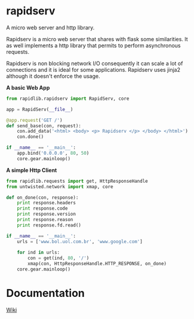 # rapidserv

A micro web server and http library.

Rapidserv is a micro web server that shares with flask some similarities. It as well implements a http library
that permits to perform asynchronous requests.

Rapidserv is non blocking network I/O consequently it can scale a lot of connections and it is ideal for some applications. 
Rapidserv uses jinja2 although it doesn't enforce the usage.

**A basic Web App**

~~~python
from rapidlib.rapidserv import RapidServ, core

app = RapidServ(__file__)

@app.request('GET /')
def send_base(con, request):
    con.add_data('<html> <body> <p> Rapidserv </p> </body> </html>')
    con.done()

if __name__ == '__main__':
    app.bind('0.0.0.0', 80, 50)
    core.gear.mainloop()
~~~

**A simple Http Client**

~~~python
from rapidlib.requests import get, HttpResponseHandle
from untwisted.network import xmap, core

def on_done(con, response):
    print response.headers
    print response.code
    print response.version
    print response.reason 
    print response.fd.read()

if __name__ == '__main__':
    urls = ['www.bol.uol.com.br', 'www.google.com']
    
    for ind in urls:
        con = get(ind, 80, '/')
        xmap(con, HttpResponseHandle.HTTP_RESPONSE, on_done)
    core.gear.mainloop()
~~~

Documentation
=============

[Wiki](https://github.com/iogf/rapidserv/wiki)

